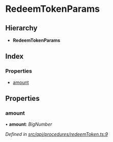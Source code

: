 # RedeemTokenParams

## Hierarchy

* **RedeemTokenParams**

## Index

### Properties

* [amount](redeemtokenparams.md#amount)

## Properties

### amount

• **amount**: _BigNumber_

_Defined in_ [_src/api/procedures/redeemToken.ts:9_](https://github.com/PolymathNetwork/polymesh-sdk/blob/56921667/src/api/procedures/redeemToken.ts#L9)

